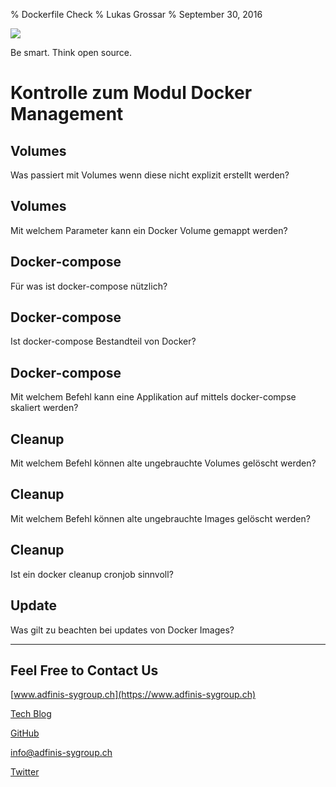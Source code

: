 % Dockerfile Check
% Lukas Grossar
% September 30, 2016

![](static/adfinis_sygroup_logo.png)

Be smart. Think open source.

# Kontrolle zum Modul Docker Management 

## Volumes

Was passiert mit Volumes wenn diese nicht explizit erstellt werden?

## Volumes

Mit welchem Parameter kann ein Docker Volume gemappt werden?

## Docker-compose

Für was ist docker-compose nützlich?

## Docker-compose

Ist docker-compose Bestandteil von Docker?

## Docker-compose

Mit welchem Befehl kann eine Applikation auf mittels docker-compse skaliert werden?

## Cleanup

Mit welchem Befehl können alte ungebrauchte Volumes gelöscht werden?

## Cleanup

Mit welchem Befehl können alte ungebrauchte Images gelöscht werden?

## Cleanup

Ist ein docker cleanup cronjob sinnvoll?

## Update

Was gilt zu beachten bei updates von Docker Images?

---

## Feel Free to Contact Us

[www.adfinis-sygroup.ch](https://www.adfinis-sygroup.ch)

[Tech Blog](https://www.adfinis-sygroup.ch/blog)

[GitHub](https://github.com/adfinis-sygroup)

<info@adfinis-sygroup.ch>

[Twitter](https://twitter.com/adfinissygroup)
